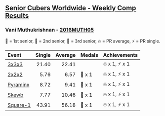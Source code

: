 <style>table {white-space: nowrap;}</style>

## [Senior Cubers Worldwide - Weekly Comp Results](/scw-comp/results/)
### Vani Muthukrishnan - [2016MUTH05](https://www.worldcubeassociation.org/persons/2016MUTH05)

🥇 = 1st senior, 🥈 = 2nd senior, 🥉 = 3rd senior, 🔥 = PR average, ⚡ = PR single.

| Event | Single | Average | Medals | Achievements|
| :-- | --: | --: | :-- | :-- |
| [3x3x3](333.md) | 21.40 | 22.41 |  | 🔥 x 1, ⚡ x 1 |
| [2x2x2](222.md) | 5.76 | 6.57 | 🥉 x 1 | 🔥 x 1, ⚡ x 1 |
| [Pyraminx](pyram.md) | 8.72 | 9.41 | 🥈 x 1 | 🔥 x 1, ⚡ x 1 |
| [Skewb](skewb.md) | 7.77 | 10.46 | 🥈 x 1 | 🔥 x 1, ⚡ x 1 |
| [Square-1](sq1.md) | 43.91 | 56.18 | 🥉 x 1 | 🔥 x 1, ⚡ x 1 |

<!-- Global site tag (gtag.js) - Google Analytics -->
<script async src="https://www.googletagmanager.com/gtag/js?id=UA-86348435-3"></script>
<script>window.dataLayer = window.dataLayer || []; function gtag() {dataLayer.push(arguments);} gtag('js', new Date()); gtag('config', 'UA-86348435-3');</script>
